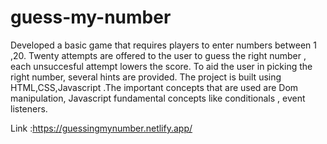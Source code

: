 # guess-my-number
Developed a basic game that requires players to enter numbers between 1 ,20. Twenty attempts are offered to the user to guess the  right number , each unsuccesful attempt lowers the score.
To aid the user in picking the right number, several hints are provided. The project is built using HTML,CSS,Javascript .The important concepts that are used are Dom manipulation,
Javascript fundamental concepts like conditionals , event listeners.

Link :https://guessingmynumber.netlify.app/
